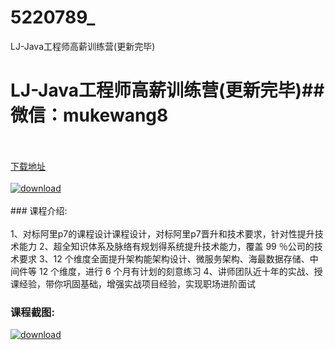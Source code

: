 # 5220789_
LJ-Java工程师高薪训练营(更新完毕)
# LJ-Java工程师高薪训练营(更新完毕)## 微信：mukewang8
<br/></br>[下载地址](http://www.36tz.cn/article/5220789 "下载地址")
<br/></br>[![download](http://36tz.cn/muke_img/2021_08_1-44-300x194.png "下载地址")](http://www.36tz.cn/article/5220789 "下载地址")
<br/></br>### 课程介绍:<br/></br>1、对标阿里p7的课程设计课程设计，对标阿里p7晋升和技术要求，针对性提升技术能力
2、超全知识体系及脉络有规划得系统提升技术能力，覆盖 99 ％公司的技术要求
3、12 个维度全面提升架构能架构设计、微服务架构、海最数据存储、中间件等 12 个维度，进行 6 个月有计划的刻意练习
4、讲师团队近十年的实战、授课经验，带你巩固基础，增强实战项目经验，实现职场进阶面试

### 课程截图:
[![download](http://36tz.cn/muke_img/2021_08_2-41.png "下载地址")](http://www.36tz.cn/article/5220789 "下载地址")
